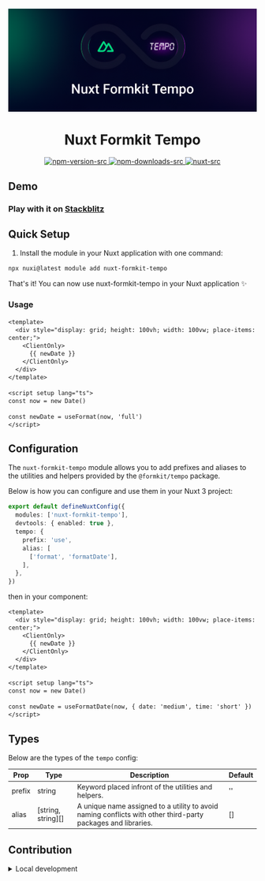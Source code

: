 <p align="center">
 <img align="center" src="https://raw.githubusercontent.com/selemondev/nuxt-formkit-tempo/master/assets/nuxt-formkit-tempo.png" />
 <h1 align="center">
 Nuxt Formkit Tempo
 </h1>
</p>

<p align="center">
  <a href="https://www.npmjs.com/package/nuxt-formkit-tempo">
    <img alt="npm-version-src" src="https://img.shields.io/npm/v/nuxt-formkit-tempo/latest.svg?style=flat&colorA=020420&colorB=00DC82" />
  </a>
  <a href="https://npmjs.com/package/nuxt-formkit-tempo">
    <img alt="npm-downloads-src" src="https://img.shields.io/npm/dm/nuxt-formkit-tempo.svg?style=flat&colorA=020420&colorB=00DC82" />
  </a>
  <a href="https://nuxt.com">
    <img alt="nuxt-src" src="https://img.shields.io/badge/Nuxt-020420?logo=nuxt.js" />
  </a>
</p>

## Demo

### Play with it on [Stackblitz]()

## Quick Setup

1. Install the module in your Nuxt application with one command:

```bash
npx nuxi@latest module add nuxt-formkit-tempo
```

That's it! You can now use nuxt-formkit-tempo in your Nuxt application ✨

### Usage

```vue
<template>
  <div style="display: grid; height: 100vh; width: 100vw; place-items: center;">
    <ClientOnly>
      {{ newDate }}
    </ClientOnly>
  </div>
</template>

<script setup lang="ts">
const now = new Date()

const newDate = useFormat(now, 'full')
</script>

```

## Configuration

The `nuxt-formkit-tempo` module allows you to add prefixes and aliases to the utilities and helpers provided by the `@formkit/tempo` package.

Below is how you can configure and use them in your Nuxt 3 project:

```ts
export default defineNuxtConfig({
  modules: ['nuxt-formkit-tempo'],
  devtools: { enabled: true },
  tempo: {
    prefix: 'use',
    alias: [
      ['format', 'formatDate'],
    ],
  },
})

```

then in your component:

```vue
<template>
  <div style="display: grid; height: 100vh; width: 100vw; place-items: center;">
    <ClientOnly>
      {{ newDate }}
    </ClientOnly>
  </div>
</template>

<script setup lang="ts">
const now = new Date()

const newDate = useFormatDate(now, { date: 'medium', time: 'short' })
</script>
```

## Types

Below are the types of the `tempo` config:

| Prop               | Type    | Description                                              | Default   |
| ------------------ | ------- | -------------------------------------------------------- | --------- |
| prefix             | string  | Keyword placed infront of the utilities and helpers.                            | ''        |
| alias       | [string, string][]     | A unique name assigned to a utility to avoid naming conflicts with other third-party packages and libraries.                                       | []        |


## Contribution

<details>
  <summary>Local development</summary>
  
  ```bash
  # Install dependencies
  npm install
  
  # Generate type stubs
  npm run dev:prepare
  
  # Develop with the playground
  npm run dev
  
  # Build the playground
  npm run dev:build
  
  # Run ESLint
  npm run lint
  
  # Run Vitest
  npm run test
  npm run test:watch
  
  # Release new version
  npm run release
  ```

</details>